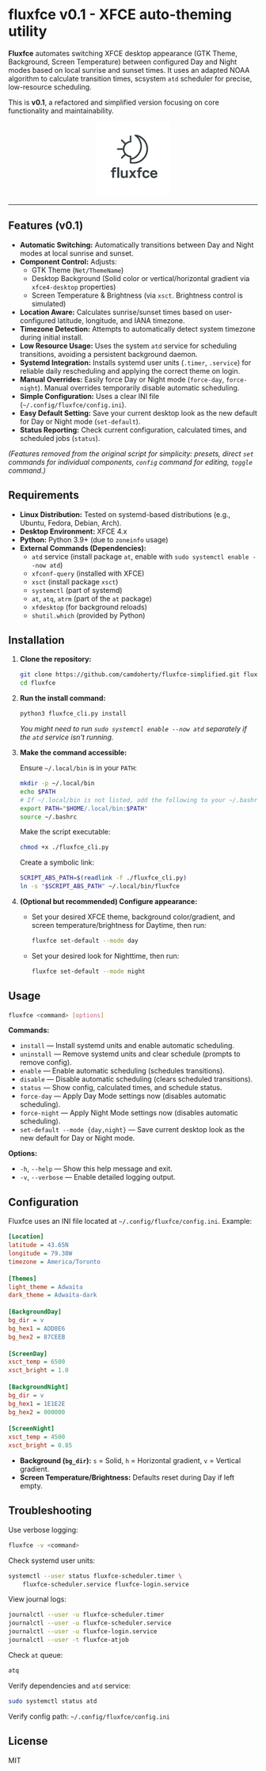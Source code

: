 # fluxfce v0.1 - XFCE auto-theming utility

**Fluxfce** automates switching XFCE desktop appearance (GTK Theme, Background, Screen Temperature) between configured Day and Night modes based on local sunrise and sunset times. It uses an adapted NOAA algorithm to calculate transition times, scsystem `atd` scheduler for precise, low-resource scheduling.

This is **v0.1**, a refactored and simplified version focusing on core functionality and maintainability.

<p align="center">
  <img src="logo.png" alt="fluxfce Logo Placeholder" width="150">
</p>

---

## Features (v0.1)

- **Automatic Switching:** Automatically transitions between Day and Night modes at local sunrise and sunset. 
- **Component Control:** Adjusts:
  - GTK Theme (`Net/ThemeName`)
  - Desktop Background (Solid color or vertical/horizontal gradient via `xfce4-desktop` properties)
  - Screen Temperature & Brightness (via `xsct`. Brightness control is simulated)
- **Location Aware:** Calculates sunrise/sunset times based on user-configured latitude, longitude, and IANA timezone.
- **Timezone Detection:** Attempts to automatically detect system timezone during initial install.
- **Low Resource Usage:** Uses the system `atd` service for scheduling transitions, avoiding a persistent background daemon.
- **Systemd Integration:** Installs systemd user units (`.timer`, `.service`) for reliable daily rescheduling and applying the correct theme on login.
- **Manual Overrides:** Easily force Day or Night mode (`force-day`, `force-night`). Manual overrides temporarily disable automatic scheduling.
- **Simple Configuration:** Uses a clear INI file (`~/.config/fluxfce/config.ini`).
- **Easy Default Setting:** Save your current desktop look as the new default for Day or Night mode (`set-default`).
- **Status Reporting:** Check current configuration, calculated times, and scheduled jobs (`status`).

*(Features removed from the original script for simplicity: presets, direct `set` commands for individual components, `config` command for editing, `toggle` command.)*

## Requirements

- **Linux Distribution:** Tested on systemd-based distributions (e.g., Ubuntu, Fedora, Debian, Arch).
- **Desktop Environment:** XFCE 4.x
- **Python:** Python 3.9+ (due to `zoneinfo` usage)
- **External Commands (Dependencies):**
  - `atd` service (install package `at`, enable with `sudo systemctl enable --now atd`)
  - `xfconf-query` (installed with XFCE)
  - `xsct` (install package `xsct`)
  - `systemctl` (part of systemd)
  - `at`, `atq`, `atrm` (part of the `at` package)
  - `xfdesktop` (for background reloads)
  - `shutil.which` (provided by Python)

## Installation

1. **Clone the repository:**
   ```bash
   git clone https://github.com/camdoherty/fluxfce-simplified.git fluxfce
   cd fluxfce
   ```
2. **Run the install command:**
   ```bash
   python3 fluxfce_cli.py install
   ```
   _You might need to run `sudo systemctl enable --now atd` separately if the `atd` service isn't running._

3. **Make the command accessible:**

   Ensure `~/.local/bin` is in your `PATH`:
   ```bash
   mkdir -p ~/.local/bin
   echo $PATH
   # If ~/.local/bin is not listed, add the following to your ~/.bashrc or ~/.zshrc:
   export PATH="$HOME/.local/bin:$PATH"
   source ~/.bashrc
   ```

   Make the script executable:
   ```bash
   chmod +x ./fluxfce_cli.py
   ```

   Create a symbolic link:
   ```bash
   SCRIPT_ABS_PATH=$(readlink -f ./fluxfce_cli.py)
   ln -s "$SCRIPT_ABS_PATH" ~/.local/bin/fluxfce
   ```

4. **(Optional but recommended) Configure appearance:**

   - Set your desired XFCE theme, background color/gradient, and screen temperature/brightness for Daytime, then run:
     ```bash
     fluxfce set-default --mode day
     ```
   - Set your desired look for Nighttime, then run:
     ```bash
     fluxfce set-default --mode night
     ```

## Usage

```bash
fluxfce <command> [options]
```

**Commands:**
- `install` — Install systemd units and enable automatic scheduling.
- `uninstall` — Remove systemd units and clear schedule (prompts to remove config).
- `enable` — Enable automatic scheduling (schedules transitions).
- `disable` — Disable automatic scheduling (clears scheduled transitions).
- `status` — Show config, calculated times, and schedule status.
- `force-day` — Apply Day Mode settings now (disables automatic scheduling).
- `force-night` — Apply Night Mode settings now (disables automatic scheduling).
- `set-default --mode {day,night}` — Save current desktop look as the new default for Day or Night mode.

**Options:**
- `-h`, `--help` — Show this help message and exit.
- `-v`, `--verbose` — Enable detailed logging output.

## Configuration

Fluxfce uses an INI file located at `~/.config/fluxfce/config.ini`. Example:

```ini
[Location]
latitude = 43.65N
longitude = 79.38W
timezone = America/Toronto

[Themes]
light_theme = Adwaita
dark_theme = Adwaita-dark

[BackgroundDay]
bg_dir = v
bg_hex1 = ADD8E6
bg_hex2 = 87CEEB

[ScreenDay]
xsct_temp = 6500
xsct_bright = 1.0

[BackgroundNight]
bg_dir = v
bg_hex1 = 1E1E2E
bg_hex2 = 000000

[ScreenNight]
xsct_temp = 4500
xsct_bright = 0.85
```

- **Background (`bg_dir`):** `s` = Solid, `h` = Horizontal gradient, `v` = Vertical gradient.
- **Screen Temperature/Brightness:** Defaults reset during Day if left empty.

## Troubleshooting

Use verbose logging:
```bash
fluxfce -v <command>
```

Check systemd user units:
```bash
systemctl --user status fluxfce-scheduler.timer \
    fluxfce-scheduler.service fluxfce-login.service
```

View journal logs:
```bash
journalctl --user -u fluxfce-scheduler.timer
journalctl --user -u fluxfce-scheduler.service
journalctl --user -u fluxfce-login.service
journalctl --user -t fluxfce-atjob
```

Check `at` queue:
```bash
atq
```

Verify dependencies and `atd` service:
```bash
sudo systemctl status atd
```

Verify config path: `~/.config/fluxfce/config.ini`


## License

MIT
